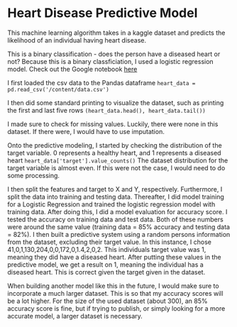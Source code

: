 # Heart Disease Predictive Model

This machine learning algorithm takes in a kaggle dataset and predicts the likelihood of an individual having heart disease. 

This is a binary classification - does the person have a diseased heart or not? Because this is a binary classficiation, I used a logistic regression model. Check out the Google notebook [here](https://colab.research.google.com/drive/1NLYbUxVOSe90UCFcw-QMzu41LIwNsW2I?usp=sharing)

I first loaded the csv data to the Pandas dataframe
`heart_data = pd.read_csv('/content/data.csv')`

I then did some standard printing to visualize the dataset, such as printing the first and last five rows
`(heart_data.head(), heart_data.tail())`

I made sure to check for missing values. Luckily, there were none in this dataset. If there were, I would have to use imputation.

Onto the predictive modeling, I started by checking the distribution of the target variable. 0 represents a healthy heart, and 1 represents a diseased heart
`heart_data['target'].value_counts()`
The dataset distribution for the target variable is almost even. If this were not the case, I would need to do some processing.

I then split the features and target to X and Y, respectively. Furthermore, I split the data into training and testing data. Thereafter, I did model training for a Logistic Regression and trained the logistic regression model with training data. After doing this, I did a model evaluation for accuracy score. I tested the accuracy on training data and test data. Both of these numbers were around the same value (training data = 85% accuracy and testing data = 82%). I then built a predictive system using a random persons information from the dataset, excluding their target value. In this instance, I chose 41,0,1,130,204,0,0,172,0,1.4,2,0,2. This individuals target value was 1, meaning they did have a diseased heart. After putting these values in the predictive model, we get a result on 1, meaning the individual has a diseased heart. This is correct given the target given in the dataset.

When building another model like this in the future, I would make sure to incorporate a much larger dataset. This is so that my accuracy scores will be a lot higher. For the size of the used dataset (about 300), an 85% accuracy score is fine, but if trying to publish, or simply looking for a more accurate model, a larger dataset is necessary. 
